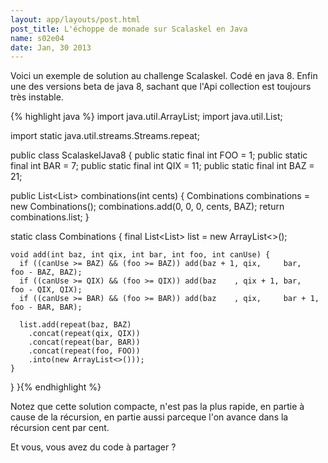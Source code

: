 ```yaml
---
layout: app/layouts/post.html
post_title: L'échoppe de monade sur Scalaskel en Java
name: s02e04
date: Jan, 30 2013
---
```


Voici un exemple de solution au challenge Scalaskel. Codé en java 8. Enfin une des versions beta de java 8, sachant que l'Api collection est toujours très instable.

{% highlight java %}
import java.util.ArrayList;
import java.util.List;

import static java.util.streams.Streams.repeat;

public class ScalaskelJava8 {
  public static final int FOO = 1;
  public static final int BAR = 7;
  public static final int QIX = 11;
  public static final int BAZ = 21;

  public List<List<Integer>> combinations(int cents) {
    Combinations combinations = new Combinations();
    combinations.add(0, 0, 0, cents, BAZ);
    return combinations.list;
  }

  static class Combinations {
    final List<List<Integer>> list = new ArrayList<>();

    void add(int baz, int qix, int bar, int foo, int canUse) {
      if ((canUse >= BAZ) && (foo >= BAZ)) add(baz + 1, qix,     bar,     foo - BAZ, BAZ);
      if ((canUse >= QIX) && (foo >= QIX)) add(baz    , qix + 1, bar,     foo - QIX, QIX);
      if ((canUse >= BAR) && (foo >= BAR)) add(baz    , qix,     bar + 1, foo - BAR, BAR);

      list.add(repeat(baz, BAZ)
        .concat(repeat(qix, QIX))
        .concat(repeat(bar, BAR))
        .concat(repeat(foo, FOO))
        .into(new ArrayList<>()));
    }
  }
}{% endhighlight %}

Notez que cette solution compacte, n'est pas la plus rapide, en partie à cause de la récursion, en partie aussi parceque l'on avance dans la récursion cent par cent.

Et vous, vous avez du code à partager ?